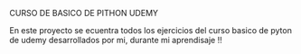 CURSO DE BASICO DE PITHON UDEMY

En este proyecto se ecuentra todos los ejercicios del curso basico de pyton
de udemy desarrollados por mi, durante mi aprendisaje !! 
